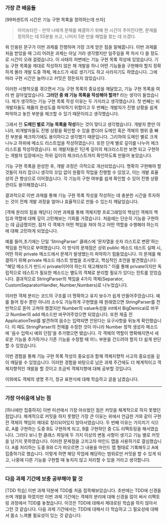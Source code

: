 ### **가장 큰 배움들**

[99퍼센트의 시간은 기능 구현 목록을 정의하는데 쓰자]

> 아이슈타인 - 만약 나에게 문제를 해결하기 위해 한 시간이 주어진다면,
문제를 정의하는 데 55분을 쓰고, 나머지 5분 만을 해법을 찾는 데 쓰겠다.
> 

위 인용된 문구가 이번 과제를 진행하며 가장 크게 얻은 점을 말해줍니다. 이번 과제를 처음 받았을 때 그리 어려운 과제는 아닐 거라 생각했지만 일주일을 꽉 차서 다 쓸 정도로 시간이 오래 걸렸습니다. 이 사태의 저변에는 기능 구현 목록 작성에 있었습니다. 기능 구현 목록을 제대로 작성하지 않은 채 개발을 하니 어떤 기능들을 구현해야 할지 정확하게 몰라 개발 도중 객체, 메소드가 새로 생기기도 하고 사라지기도 하였습니다. 그에 따라 구현 시간은 늘어나고 커밋은 정돈되지 않았습니다.

이러한 시행착오를 겪으면서 기능 구현 목록의 중요성을 깨달았고, 기능 구현 목록을 여러 번 갈아엎었습니다. **그러던 중 왜 기능 목록을 작성해야 할까?** 라는 생각이 들었습니다.  제가 생각하는 기능 구현 목록 작성 이유는 두 가지라고 생각했습니다. 첫 번째는 비 개발자들도 제품의 완성도를 파악하기 위함이고 두 번째는 개발자가 진행 상황을 쉽게 파악하고 놓친 부분을 체크할 수 있기 때문이라고 생각했습니다.

그래서 전 **도메인 별로 기능 목록을 작성**하는 것이 맞다고 생각했습니다. 개발자 뿐만 아니라, 비개발자들도 진행 상황을 확인할 수 있을 뿐더러 도메인 혹은 객체의 행위 중 빠진 부분을 체크하기에도 용이하다고 생각했기 때문입니다.  그리하여 도메인 별로 크게 나누고 하위에 메소드 리스트업을 작성하였습니다. 또한 단계 별로 깊이를 나누어 체크리스트를 작성하였습니다. 비 개발자들은 1단계 깊이의 체크리스트만 보면 되고 구현하는 개발자 입장에서는 하위 깊이의 체크리스트까지 확인하도록 만들어 놓았습니다.

기능 구현 목록을 완성한 후, 개발 과정은 극적으로 개선되었습니다. 명확히 구현해야 할 것들이 자리 잡으니 생각의 꼬임 없이 원활히 작업을 진행할 수 있었고, 이는 개발 효율성의 큰 향상으로 이어졌습니다. 각 기능의 구현 여부를 쉽게 확인할 수 있어 진행 상황 관리도 용이해졌습니다.

결과적으로 이번 과제를 통해 기능 구현 목록 작성을 작성하는 데 충분한 시간을 투자하는 것이 전체 개발 과정을 얼마나 효율적으로 만들 수 있는지 깨달았습니다.

[객체 분리의 힘을 깨닫다]
이번 과제를 통해 객체지향 프로그래밍의 핵심인 객체의 책임과 역할에 대해 깊이 고민해보는 기회를 가졌습니다. 처음에는 단순히 기능을 구현하는 데 급급했지만, 점차 각 객체가 어떤 책임을 져야 하고 어떤 역할을 수행해야 하는지에 대해 고민하게 되었습니다.

예를 들어,초기에는 단일 'StringParser' 클래스에 '문자열을 숫자 리스트로 변환'하는 책임을 전적으로 부여했습니다. 이 방식의 문제점은 상위 public 메소드 테스트 실패 시, 어떤 하위 private 메소드에서 문제가 발생했는지 파악하기 힘들었습니다. 이 문제를 해결하기 위해 private 메소드 테스트 방법을 조사했고, 핵심적인 조언을 발견했습니다: "해당 메소드가 반드시 private이어야 하는지 재고해보라." 이를 통해 private이지만 독립적으로 테스트가 필요한 메소드는 별도의 객체로 분리할 필요가 있다는 힌트를 얻었습니다. 결과적으로 StringParser의 책임을 4가지 객체(Separator, CustomSeparatorHandler, Number,Numbers)로 나누었습니다.

이러한 객체 분리는 코드의 구조를 더 명확하고 유지 보수가 쉽게 만들어주었습니다. 예를 들어 정수 뿐만 아니라 소수도 가능하게 구현했을 때 원래였으면 StringParser를 전반적으로 뜯어 고쳐야 했겠지만 Number의 value속성을 int에서 BigDemical로 바꾸고 Number의 add 메소드만 바꾸어주었으면 되었습니다. 또한 제출 전 ApplicationTest를 발견하여 음수는 입력되면 안된다는 요구사항을 뒤늦게 확인했습니다. 이 때도 StringParser의 전체를 수정한 것이 아니라 Number 정적 생성자 메소드에 '음수 입력시 예외 던짐'을 추가했으면 됐습니다. 각 객체의 역할이 명확해지면서 새로운 기능을 추가하거나 기존 기능을 수정할 때 어느 부분을 건드려야 할지 더 쉽게 판단할 수 있었습니다.

이번 경험을 통해 기능 구현 목록 작성의 중요성과 함께 객체지향적 사고의 중요성을 깊이 깨달을 수 있었습니다. 이러한 경험을 바탕으로 남은 과제 주간에도 더 체계적이고 객체지향적인 개발을 할 것이고 조금씩 객체지향에 대해 공부할 것입니다.

이외에도 객체의 생명 주기, 정규 표현식에 대해 학습하고 글을 남겼습니다.

---

### **가장 아쉬움에 남는 점**

[하나에만 집중하자]
이번 미션에서 가장 아쉬웠던 점은 커밋을 체계적으로 하지 못했던 점입니다. 체계적으로 커밋을 하지 못했던 가장 큰 이유는 위에서 언급한 거와 같이 구현 전 객체의 책임이 제대로 정리되어있지 않아서였습니다.
두 번째 이유는 가지치기 식으로, A를 구현하는 도중 B도 구현하게 되고, B를 구현하던 중 C도 리팩토링을 해서였습니다. 그러다 보니 한 클래스 파일에 두 가지 이상의 변동 사항이 생기고 기능 별로 커밋을 남기지 못하였습니다. 이러한 문제점을 고치고자 마인드 맵을 사용하기로 결심했습니다. A를 처리하는 도중 B와 C가 떠오르면 그 내용을 마인드 맵 형태로 기록해두고 A에 집중하기로 했습니다. 이렇게 하면 해당 작업에 해당하는 범위로만 커밋을 할 수 있게 되고, 나중에 다른 기능을 구현할 때 놓치지 않고 처리할 수 있을 거라고 생각합니다.

---

### **다음 과제 기간에 보충 공부해야 할 것**

[TDD 학습]
이번 과제 덕분에 TDD를 처음 접목해보았습니다. 초반에는 TDD에 신경을 쓰며 개발을 하였지만 이번 과제 기간에는 객체의 분리에 대해 신경을 많이 써서 리팩토링 과정에서 TDD를 놓쳤습니다. 이것은 TDD에 대해서 제대로된 학습을 하지 않아서 그런 것 같습니다. 다음 과제 기간에서는 TDD에 대해서 더 학습하고 그 필요성에 대해서 몸소 느껴볼 필요성이 있는 것 같습니다.
